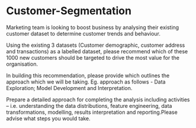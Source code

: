 # Customer-Segmentation

Marketing team is looking to boost business by analysing their existing customer dataset to determine customer trends and behaviour. 

Using the existing 3 datasets (Customer demographic, customer address and transactions) as a labelled dataset, please recommend which of these 1000 new customers should be targeted to drive the most value for the organisation. 

In building this recommendation, please provide which outlines the approach which we will be taking. Eg. approach as follows - Data Exploration; Model Development and Interpretation.

Prepare a detailed approach for completing the analysis including activities – i.e. understanding the data distributions, feature engineering, data transformations, modelling, results interpretation and reporting.Please advise what steps you would take. 
